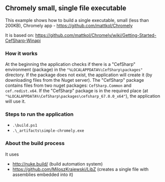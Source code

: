 ## Chromely small, single file executable
This example shows how to build a single executable, small (less than 200KB),  Chromely app - https://github.com/mattkol/Chromely 

It is based on: 
https://github.com/mattkol/Chromely/wiki/Getting-Started-CefSharp-Winapi

### How it works

At the beginning the application checks if there is a "CefSharp" environment (package) in the `"%LOCALAPPDATA%\CefSharp\packages"` directory. If the package does not exist, the application will create it (by downloading files from the Nuget server). The "CefSharp" package contains files from two nuget packages: `CefSharp.Common` and `cef.redist.x64`. 
If the "CefSharp" package is in the required place (at `"%LOCALAPPDATA%\CefSharp\packages\cefsharp_67.0.0_x64"`), the application will use it.

### Steps to run the application
- `.\build.ps1`
- `.\_artifacts\simple-chromely.exe`

### About the build process
It uses 
- http://nuke.build/ (build automation system)
- https://github.com/MiloszKrajewski/LibZ (creates  a single file with assemblies embedded into it)
